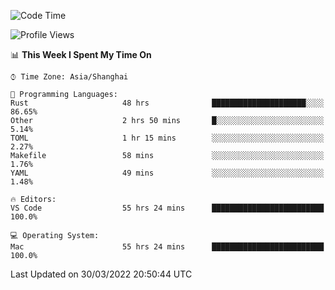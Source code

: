 <!--START_SECTION:waka-->
![Code Time](http://img.shields.io/badge/Code%20Time-1%2C181%20hrs%202%20mins-blue)

![Profile Views](http://img.shields.io/badge/Profile%20Views-7-blue)

📊 **This Week I Spent My Time On** 

```text
⌚︎ Time Zone: Asia/Shanghai

💬 Programming Languages: 
Rust                     48 hrs              █████████████████████░░░░   86.65% 
Other                    2 hrs 50 mins       █░░░░░░░░░░░░░░░░░░░░░░░░   5.14% 
TOML                     1 hr 15 mins        ░░░░░░░░░░░░░░░░░░░░░░░░░   2.27% 
Makefile                 58 mins             ░░░░░░░░░░░░░░░░░░░░░░░░░   1.76% 
YAML                     49 mins             ░░░░░░░░░░░░░░░░░░░░░░░░░   1.48%

🔥 Editors: 
VS Code                  55 hrs 24 mins      █████████████████████████   100.0%

💻 Operating System: 
Mac                      55 hrs 24 mins      █████████████████████████   100.0%

```


 Last Updated on 30/03/2022 20:50:44 UTC
<!--END_SECTION:waka-->
